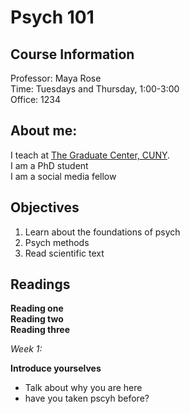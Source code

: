 # Psych 101

## Course Information
Professor: Maya Rose\
Time: Tuesdays and Thursday, 1:00-3:00\
Office: 1234

## About me:
I teach at [The Graduate Center, CUNY](https://www.gc.cuny).\
I am a PhD student\
I am a social media fellow

## Objectives
1. Learn about the foundations of psych
2. Psych methods 
3. Read scientific text

## Readings
**Reading one**\
**Reading two**\
**Reading three**

*Week 1:*

**Introduce yourselves**
- Talk about why you are here
- have you taken pscyh before?




